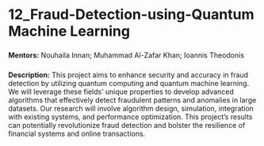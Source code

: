 # 12_Fraud-Detection-using-Quantum Machine Learning
###
**Mentors:** Nouhaila Innan; Muhammad Al-Zafar Khan; Ioannis Theodonis
###
**Description:** This project aims to enhance security and accuracy in fraud detection by utilizing quantum computing and quantum machine learning. We will leverage these fields’ unique properties to develop advanced algorithms that effectively detect fraudulent patterns and anomalies in large datasets. Our research will involve algorithm design, simulation, integration with existing systems, and performance optimization. This project’s results can potentially revolutionize fraud detection and bolster the resilience of financial systems and online transactions.
